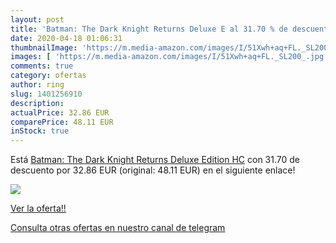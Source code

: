 ```yaml
---
layout: post
title: 'Batman: The Dark Knight Returns Deluxe E al 31.70 % de descuento'
date: 2020-04-18 01:06:31
thumbnailImage: 'https://m.media-amazon.com/images/I/51Xwh+aq+FL._SL200_.jpg'
images: [ 'https://m.media-amazon.com/images/I/51Xwh+aq+FL._SL200_.jpg' ]
comments: true
category: ofertas
author: ring
slug: 1401256910
description:
actualPrice: 32.86 EUR
comparePrice: 48.11 EUR
inStock: true
---
```


Está [Batman: The Dark Knight Returns Deluxe Edition HC](https://www.amazon.es/dp/1401256910/?tag=redken-21) con 31.70 de descuento por 32.86 EUR (original: 48.11 EUR) en el siguiente enlace!

[![](https://m.media-amazon.com/images/I/51Xwh+aq+FL._SL200_.jpg)](https://www.amazon.es/dp/1401256910/?tag=redken-21)

[Ver la oferta!!](https://www.amazon.es/dp/1401256910/?tag=redken-21)

[Consulta otras ofertas en nuestro canal de telegram](https://t.me/s/ofertas25)
